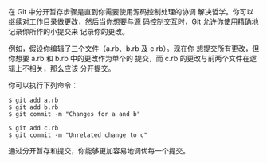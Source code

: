 
在 Git 中分开暂存步骤是直到你需要使用源码控制处理的协调
解决哲学。你可以继续对工作目录做更改，然后当你想要与源
码控制交互时，Git 允许你使用精确地记录你所作的小提交来
记录你的更改。

例如，假设你编辑了三个文件（a.rb、b.rb 及 c.rb）。现在你
想提交所有更改，但你想要 a.rb 和 b.rb 中的更改作为单个的
提交，而 c.rb 的更改与前两个文件在逻辑上不相关，那么应该
分开提交。

你可以执行下列命令：

```
$ git add a.rb
$ git add b.rb
$ git commit -m "Changes for a and b"

$ git add c.rb
$ git commit -m "Unrelated change to c"
```

通过分开暂存和提交，你能够更加容易地调优每一个提交。
